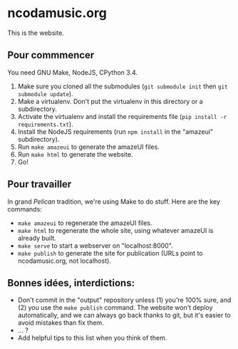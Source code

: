 ncodamusic.org
==============

This is the website.


Pour commmencer
---------------

You need GNU Make, NodeJS, CPython 3.4.

1. Make sure you cloned all the submodules (`git submodule init` then `git submodule update`).
1. Make a virtualenv. Don't put the virtualenv in this directory or a subdirectory.
1. Activate the virtualenv and install the requirements file (`pip install -r requirements.txt`).
1. Install the NodeJS requirements (run `npm install` in the "amazeui" subdirectory).
1. Run `make amazeui` to generate the amazeUI files.
1. Run `make html` to generate the website.
1. Go!


Pour travailler
---------------

In grand *Pelican* tradition, we're using Make to do stuff. Here are the key commands:

- `make amazeui` to regenerate the amazeUI files.
- `make html` to regenerate the whole site, using whatever amazeUI is already built.
- `make serve` to start a webserver on "localhost:8000".
- `make publish` to generate the site for publication (URLs point to ncodamusic.org, not localhost).


Bonnes idées, interdictions:
----------------------------

- Don't commit in the "output" repository unless (1) you're 100% sure, and (2) you use the
  `make publish` command. The website won't deploy automatically, and we can always go back thanks
  to git, but it's easier to avoid mistakes than fix them.
- ... ?
- Add helpful tips to this list when you think of them.
